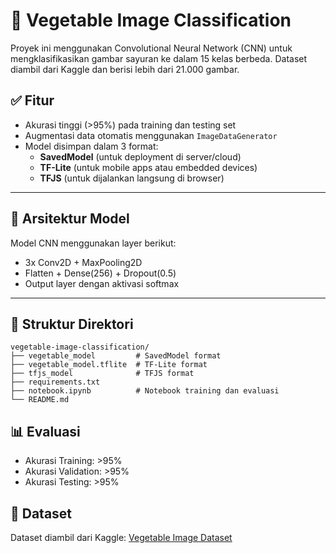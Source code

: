 # 🥦 Vegetable Image Classification

Proyek ini menggunakan Convolutional Neural Network (CNN) untuk mengklasifikasikan gambar sayuran ke dalam 15 kelas berbeda. Dataset diambil dari Kaggle dan berisi lebih dari 21.000 gambar.

## ✅ Fitur
- Akurasi tinggi (>95%) pada training dan testing set
- Augmentasi data otomatis menggunakan `ImageDataGenerator`
- Model disimpan dalam 3 format:
  - **SavedModel** (untuk deployment di server/cloud)
  - **TF-Lite** (untuk mobile apps atau embedded devices)
  - **TFJS** (untuk dijalankan langsung di browser)

---

## 🧠 Arsitektur Model
Model CNN menggunakan layer berikut:
- 3x Conv2D + MaxPooling2D
- Flatten + Dense(256) + Dropout(0.5)
- Output layer dengan aktivasi softmax

---

## 📁 Struktur Direktori
```
vegetable-image-classification/
├── vegetable_model         # SavedModel format
├── vegetable_model.tflite  # TF-Lite format
├── tfjs_model              # TFJS format
├── requirements.txt
├── notebook.ipynb          # Notebook training dan evaluasi
└── README.md
```

## 📊 Evaluasi
- Akurasi Training: >95%
- Akurasi Validation: >95%
- Akurasi Testing: >95%

## 📌 Dataset
Dataset diambil dari Kaggle: [Vegetable Image Dataset](https://www.kaggle.com/datasets/misrakahmed/vegetable-image-dataset)
